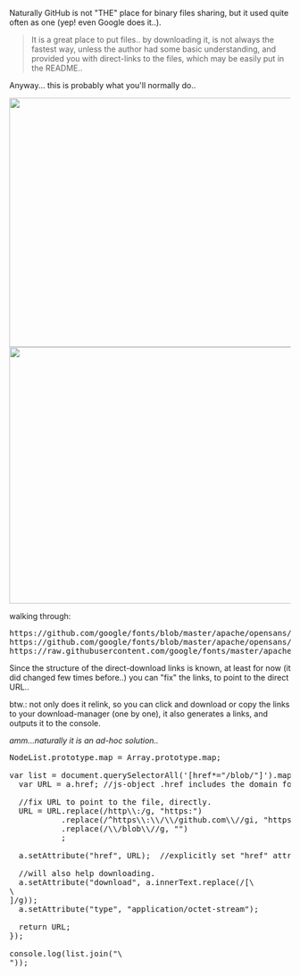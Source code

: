 Naturally GitHub is not "THE" place for binary files sharing,
but it used quite often as one (yep! even Google does it..).

<blockquote>
It is a great place to put files.. by downloading it,
is not always the fastest way, unless the author had some basic understanding,
and provided you with direct-links to the files, which may be easily put in the README..
</blockquote>


Anyway...
this is probably what you'll normally do..

<img src="https://icompile.eladkarako.com/_uploads/2017/07/icompile.eladkarako.com_js_snippet_to_relink_urls_for_a_quick_download_from_github_original1.png" alt="" width="723" height="447" />

<img src="https://icompile.eladkarako.com/_uploads/2017/07/icompile.eladkarako.com_js_snippet_to_relink_urls_for_a_quick_download_from_github_original2.png" alt="" width="700" height="460" />

walking through:
<pre>
https://github.com/google/fonts/blob/master/apache/opensans/OpenSans-Bold.ttf
https://github.com/google/fonts/blob/master/apache/opensans/OpenSans-Bold.ttf?raw=true
https://raw.githubusercontent.com/google/fonts/master/apache/opensans/OpenSans-Bold.ttf
</pre> 

Since the structure of the direct-download links is known,
at least for now (it did changed few times before..)
you can "fix" the links, to point to the direct URL..

btw.: 
not only does it relink, so you can click and download
or copy the links to your download-manager (one by one),
it also generates a links, and outputs it to the console.

<em>amm...naturally it is an ad-hoc solution..</em>

<pre>
NodeList.prototype.map = Array.prototype.map;

var list = document.querySelectorAll('[href*="/blob/"]').map(function(a){
  var URL = a.href; //js-object .href includes the domain for relative URLs.

  //fix URL to point to the file, directly.
  URL = URL.replace(/http\\:/g, "https:")                                                 //make sure it is https:
           .replace(/^https\\:\\/\\/github.com\\//gi, "https://raw.githubusercontent.com/")  //this is the current way to download
           .replace(/\\/blob\\//g, "")                                                     //remove this too...
           ;
           
  a.setAttribute("href", URL);  //explicitly set "href" attribute.

  //will also help downloading.
  a.setAttribute("download", a.innerText.replace(/[\\
]/g));
  a.setAttribute("type", "application/octet-stream");

  return URL;
});

console.log(list.join("\
"));
</pre>